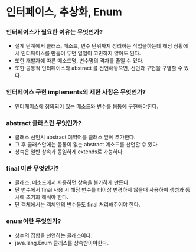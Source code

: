 # 인터페이스, 추상화, Enum

### 인터페이스가 필요한 이유는 무엇인가?

- 설계 단계에서 클래스, 메소드, 변수 단위까지 정리하는 작업을하는데 해당 상황에서 인터페이스를 만들어 두면 일일이 고민하지 않아도 된다.
- 또한 개발자에 따른 메소드명, 변수명의 격차를 줄일 수 있다.
- 또한 공통적 인터페이스와 abstract 를 선언해놓으면, 선언과 구현을 구별할 수 있다.

### 인터페이스 구현 implements의 제한 사항은 무엇인가?

- 인터페이스에 정의되어 있는 메소드와 변수를 몸통에 구현해야한다.

### abstract 클래스란 무엇인가?

- 클래스 선언시 abstract 예약어를 클래스 앞에 추가한다.
- 그 후 클래스안에는 몸통이 없는 abstract 메소드를 선언할 수 있다.
- 상속은 일반 상속과 동일하게 extends로 가능하다.

### final 이란 무엇인가?

- 클래스, 메소드에서 사용하면 상속을 불가하게 만든다.
- 단 변수에서 final 사용 시 해당 변수를 더이상 변경하지 않을때 사용하며 생성과 동시에 초기화 해줘야 한다.
- 단 객체에서는 객체안의 변수들도 final 처리해주어야 한다.

### enum이란 무엇인가?

- 상수의 집합을 선언하는 클래스이다.
- java.lang.Enum 클래스를 상속받아야한다.
